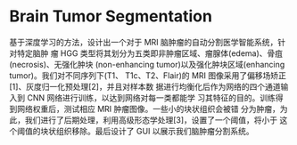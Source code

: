 # Brain  Tumor  Segmentation
基于深度学习的方法，设计出一个对于 MRI 脑肿瘤的自动分割医学智能系统，针对特定脑肿 瘤 HGG 类型将其划分为五类即非肿瘤区域、瘤腺体(edema)、骨疽(necrosis)、无强化肿块 (non-enhancing tumor)以及强化肿块区域(enhancing tumor)。我们对不同序列下(T1、 T1c、T2、Flair)的 MRI 图像采用了偏移场矫正[1]、灰度归一化预处理[2]，并且对样本数 据进行均衡化后作为网络的四个通道输入到 CNN 网络进行训练，以达到网络对每一类都能学 习其特征的目的。训练得到网络权重后，测试相应 MRI 肿瘤图像。一些小的块状组织会被错 分为肿瘤，为此，我们进行了后期处理，利用高级形态学处理[3]，设置了一个阈值，将小于 这个阈值的块状组织移除。最后设计了 GUI 以展示我们脑肿瘤分割系统。
</br>
